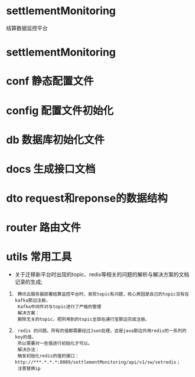 # settlementMonitoring
结算数据监控平台
# settlementMonitoring
# conf 静态配置文件
# config 配置文件初始化
# db  数据库初始化文件
# docs  生成接口文档
# dto request和reponse的数据结构
# router 路由文件
# utils 常用工具

- 关于迁移新平台时出现的topic、redis等相关的问题的解析与解决方案的文档记录的生成;

1.
        腾讯云服务器部署结算监控平台时，发现topic有问题，核心原因是自己的topic没有在kafka那边注册。
        Kafka中间件对与topic进行了严格的管理
        解决方案：
        删除无关的topic，把所用到的topic全部在通行宝那边完成注册。

2.
        redis 的问题。所有的值都需要经过Json处理，这是java那边共用redis的一系列的key的值，
        所以需要对一些值进行初始化才可以。
        解决办法：
        触发初始化redis的值的接口：http://***.*.*.*:8089/settlementMonitoring/api/v1/sw/setredis；
        注意替换ip

